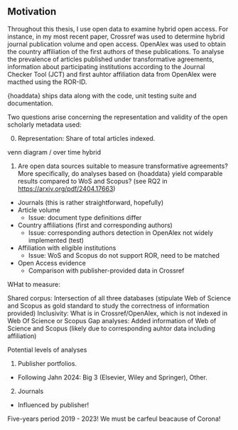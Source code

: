 ## Motivation

Throughout this thesis, I use open data to examine hybrid open access. 
For instance, in my most recent paper, Crossref was used to determine hybrid journal publication volume and open access.
OpenAlex was used to obtain the country affiliation of the first authors of these publications.
To analyse the prevalence of articles published under transformative agreements, information about participating institutions according to the Journal Checker Tool (JCT) and first auhtor affiliation data from OpenAlex were macthed using the ROR-ID.

{hoaddata} ships data along with the code, unit testing suite and documentation.

 Two questions arise concerning the representation and validity of the open scholarly metadata used:

0. Representation: Share of total articles indexed.

venn diagram / over time hybrid 

1. Are open data sources suitable to measure transformative agreements? More specifically, do analyses based on {hoaddata} yield comparable results compared to WoS and Scopus? (see RQ2 in https://arxiv.org/pdf/2404.17663)

- Journals (this is rather straightforward, hopefully)
- Article volume 
	- Issue: document type definitions differ
- Country affiliations (first and corresponding authors)
	- Issue: corresponding authors detection in OpenAlex not widely implemented (test)
- Affiliation with eligible institutions
	- Issue: WoS and Scopus do not support ROR, need to be matched
- Open Access evidence
	- Comparison with publisher-provided data in Crossref

WHat to measure:

Shared corpus: Intersection of all three databases (stipulate Web of Science and Scopus as gold standard to study the correctness of information provided)
Inclusivity: What is in Crossref/OpenAlex, which is not indexed in Web Of Science or Scopus
Gap analyses: Added information of Web of Science and Scopus (likely due to corresponding auhtor data including affiliation)


Potential levels of analyses

1) Publisher portfolios.

- Following Jahn 2024: Big 3 (Elsevier, Wiley and Springer), Other.

2) Journals

- Influenced by publisher!


Five-years period 2019 - 2023! We must be carfeul beacause of Corona!







